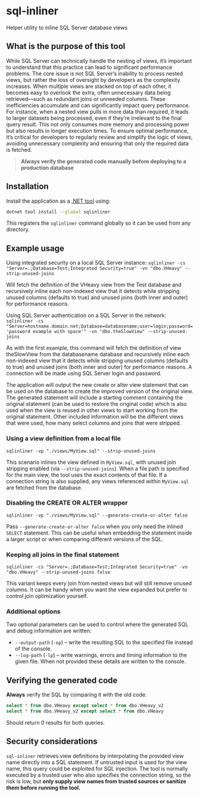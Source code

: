 # sql-inliner
Helper utility to inline SQL Server database views

## What is the purpose of this tool 
While SQL Server can technically handle the nesting of views, it’s important to understand that this practice can lead to significant performance problems. The core issue is not SQL Server’s inability to process nested views, but rather the loss of oversight by developers as the complexity increases. When multiple views are stacked on top of each other, it becomes easy to overlook the extra, often unnecessary data being retrieved—such as redundant joins or unneeded columns. These inefficiencies accumulate and can significantly impact query performance.
For instance, when a nested view pulls in more data than required, it leads to larger datasets being processed, even if they’re irrelevant to the final query result. This not only consumes more memory and processing power but also results in longer execution times. To ensure optimal performance, it’s critical for developers to regularly review and simplify the logic of views, avoiding unnecessary complexity and ensuring that only the required data is fetched.

> **Always verify the generated code manually before deploying to a production database**

## Installation

Install the application as a [.NET tool](https://learn.microsoft.com/dotnet/core/tools/) using:

```bash
dotnet tool install --global sqlinliner
```

This registers the `sqlinliner` command globally so it can be used from any directory.

## Example usage

Using integrated security on a local SQL Server instance:
``sqlinliner -cs "Server=.;Database=Test;Integrated Security=true" -vn "dbo.VHeavy" --strip-unused-joins``

Will fetch the definition of the VHeavy view from the Test database and recursively inline each non-indexed view that it detects while stripping unused columns (defaults to true) and unused joins (both inner and outer) for performance reasons.

Using SQL Server authentication on a SQL Server in the network:
``sqlinliner -cs "Server=hostname.domain.net;Database=databasename;user=login;password='password example with space'" -vn "dbo.theSlowView" --strip-unused-joins``

As with the first example, this command will fetch the definition of view theSlowView from the databasename database and recursively inline each non-indexed view that it detects while stripping unused columns (defaults to true) and unused joins (both inner and outer) for performance reasons.
A connection will be made using SQL Server login and password.

The application will output the new create or alter view statement that can be used on the database to create the improved version of the original view.
The generated statement will include a starting comment containing the original statement (can be used to restore the original code) which is also used when the view is reused in other views to start working from the original statement.
Other included information will be the different views that were used, how many select columns and joins that were stripped.

### Using a view definition from a local file
``sqlinliner -vp "./views/MyView.sql" --strip-unused-joins``

This scenario inlines the view defined in `MyView.sql`, with unused join stripping enabled (via `--strip-unused-joins`).
When a file path is specified for the main view, the tool uses the exact contents of that file. If a connection
string is also supplied, any views referenced *within* `MyView.sql` are fetched from the database.

### Disabling the CREATE OR ALTER wrapper
``sqlinliner -vp "./views/MyView.sql" --generate-create-or-alter false``

Pass `--generate-create-or-alter false` when you only need the inlined `SELECT`
statement. This can be useful when embedding the statement inside a larger
script or when comparing different versions of the SQL.

### Keeping all joins in the final statement
``sqlinliner -cs "Server=.;Database=Test;Integrated Security=true" -vn "dbo.VHeavy" --strip-unused-joins false``

This variant keeps every join from nested views but will still remove unused
columns. It can be handy when you want the view expanded but prefer to control
join optimization yourself.

### Additional options

Two optional parameters can be used to control where the generated SQL and debug information are written:

* `--output-path` (`-op`) – write the resulting SQL to the specified file instead of the console.
* `--log-path` (`-lp`) – write warnings, errors and timing information to the given file. When not provided these details are written to the console.

## Verifying the generated code

**Always** verify the SQL by comparing it with the old code.

```sql
select * from dbo.VHeavy except select * from dbo.VHeavy_v2
select * from dbo.VHeavy_v2 except select * from dbo.VHeavy
```

Should return 0 results for both queries.

## Security considerations

`sql-inliner` retrieves view definitions by interpolating the provided view name
directly into a SQL statement. If untrusted input is used for the view name, this
query could be exploited for SQL injection. The tool is normally executed by a
trusted user who also specifies the connection string, so the risk is low, but
**only supply view names from trusted sources or sanitize them before running the
tool.**
